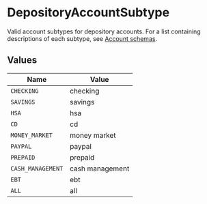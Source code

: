 # DepositoryAccountSubtype

Valid account subtypes for depository accounts. For a list containing descriptions of each subtype, see [Account schemas](https://plaid.com/docs/api/accounts/#StandaloneAccountType-depository).


## Values

| Name              | Value             |
| ----------------- | ----------------- |
| `CHECKING`        | checking          |
| `SAVINGS`         | savings           |
| `HSA`             | hsa               |
| `CD`              | cd                |
| `MONEY_MARKET`    | money market      |
| `PAYPAL`          | paypal            |
| `PREPAID`         | prepaid           |
| `CASH_MANAGEMENT` | cash management   |
| `EBT`             | ebt               |
| `ALL`             | all               |